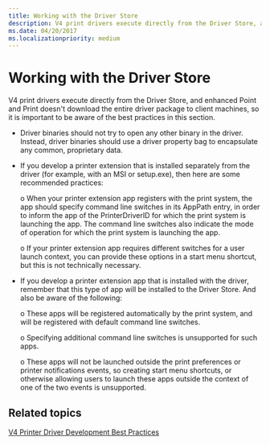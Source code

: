 ```yaml
---
title: Working with the Driver Store
description: V4 print drivers execute directly from the Driver Store, and enhanced Point and Print doesn't download the entire driver package to client machines, so it is important to be aware of the best practices in this section.
ms.date: 04/20/2017
ms.localizationpriority: medium
---
```


# Working with the Driver Store


V4 print drivers execute directly from the Driver Store, and enhanced Point and Print doesn't download the entire driver package to client machines, so it is important to be aware of the best practices in this section.

-   Driver binaries should not try to open any other binary in the driver. Instead, driver binaries should use a driver property bag to encapsulate any common, proprietary data.

-   If you develop a printer extension that is installed separately from the driver (for example, with an MSI or setup.exe), then here are some recommended practices:

    o When your printer extension app registers with the print system, the app should specify command line switches in its AppPath entry, in order to inform the app of the PrinterDriverID for which the print system is launching the app. The command line switches also indicate the mode of operation for which the print system is launching the app.

    o If your printer extension app requires different switches for a user launch context, you can provide these options in a start menu shortcut, but this is not technically necessary.

-   If you develop a printer extension app that is installed with the driver, remember that this type of app will be installed to the Driver Store. And also be aware of the following:

    o These apps will be registered automatically by the print system, and will be registered with default command line switches.

    o Specifying additional command line switches is unsupported for such apps.

    o These apps will not be launched outside the print preferences or printer notifications events, so creating start menu shortcuts, or otherwise allowing users to launch these apps outside the context of one of the two events is unsupported.

## Related topics
[V4 Printer Driver Development Best Practices](v4-printer-driver-development-best-practices.md)  



